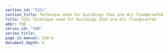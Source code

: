 ```yaml
---
section_id: "532c"
section_title: Technique used for buildings that are dry floodproofed
title: 532c Technique used for buildings that are dry floodproofed
abbr: TUD
series_id: "500"
series_title: 
page_in_manual: 530-6
document_depth: 4
---
```

